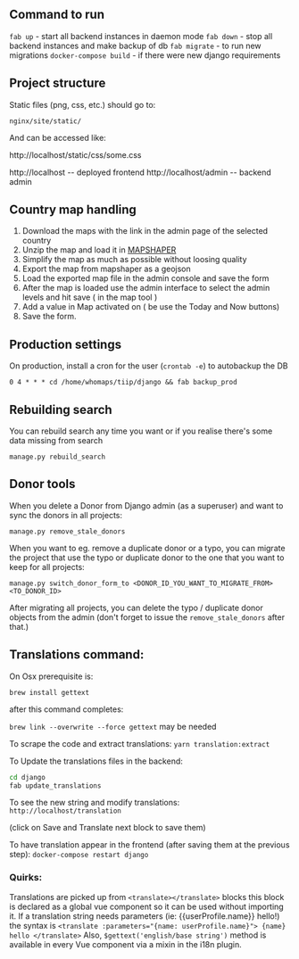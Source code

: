 ## Command to run

`fab up` - start all backend instances in daemon mode
`fab down` - stop all backend instances and make backup of db
`fab migrate` - to run new migrations
`docker-compose build` - if there were new django requirements

## Project structure

Static files (png, css, etc.) should go to:

`nginx/site/static/`

And can be accessed like:

http://localhost/static/css/some.css

http://localhost -- deployed frontend
http://localhost/admin -- backend admin

## Country map handling

1. Download the maps with the link in the admin page of the selected country
2. Unzip the map and load it in [MAPSHAPER](http://mapshaper.org/)
3. Simplify the map as much as possible without loosing quality
4. Export the map from mapshaper as a geojson
5. Load the exported map file in the admin console and save the form
6. After the map is loaded use the admin interface to select the admin levels and hit save ( in the map tool )
7. Add a value in Map activated on ( be use the Today and Now buttons)
8. Save the form.

## Production settings

On production, install a cron for the user (`crontab -e`) to autobackup the DB

```0 4 * * * cd /home/whomaps/tiip/django && fab backup_prod```


## Rebuilding search
You can rebuild search any time you want or if you realise there's some data missing from search

`manage.py rebuild_search`

## Donor tools
When you delete a Donor from Django admin (as a superuser) and want to sync the donors in all projects:

`manage.py remove_stale_donors`

When you want to eg. remove a duplicate donor or a typo, you can migrate the project that use the typo or duplicate
donor to the one that you want to keep for all projects:

`manage.py switch_donor_form_to <DONOR_ID_YOU_WANT_TO_MIGRATE_FROM> <TO_DONOR_ID>`

After migrating all projects, you can delete the typo / duplicate donor objects from the admin (don't forget to issue
the `remove_stale_donors` after that.)


## Translations command:

On Osx prerequisite is:

`brew install gettext`

after this command completes:

`brew link --overwrite --force gettext` may be needed


To scrape the code and extract translations:
`yarn translation:extract`

To Update the translations files in the backend:
```bash
cd django
fab update_translations
```

To see the new string and modify translations:
`http://localhost/translation`

(click on Save and Translate next block to save them)

To have translation appear in the frontend (after saving them at the previous step):
`docker-compose restart django`

### Quirks:
Translations are picked up from `<translate></translate>` blocks this block is declared as a global vue component so it can be used without importing it.
If a translation string needs parameters (ie: {{userProfile.name}} hello!) the syntax is `<translate :parameters="{name: userProfile.name}"> {name} hello </translate>`
Also, `$gettext('english/base string')` method is available in every Vue component via a mixin in the i18n plugin.



